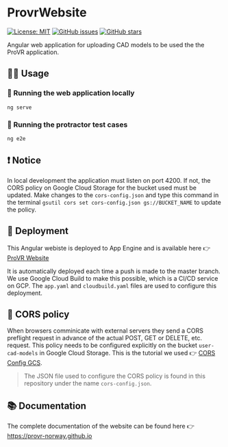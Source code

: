 # ProvrWebsite

[![License: MIT](https://img.shields.io/badge/License-MIT-yellow.svg)](https://opensource.org/licenses/MIT)
[![GitHub issues](https://img.shields.io/github/issues/ProVR-Norway/ProvrWebsite.svg)](https://GitHub.com/Naereen/StrapDown.js/issues/)
[![GitHub stars](https://img.shields.io/github/stars/ProVR-Norway/ProvrWebsite.svg?style=social&label=Star&maxAge=2592000)](https://GitHub.com/Naereen/StrapDown.js/stargazers/)

Angular web application for uploading CAD models to be used the the ProVR application.

## 🧑‍💻 Usage 

### 🛫 Running the web application locally
`ng serve`

### 🤖 Running the protractor test cases
`ng e2e`

## ❗️ Notice

In local development the application must listen on port 4200. If not, the CORS policy on Google Cloud Storage for the bucket used must be updated. Make changes to the `cors-config.json` and type this command in the terminal `gsutil cors set cors-config.json gs://BUCKET_NAME` to update the policy.

## 🚀 Deployment

This Angular webiste is deployed to App Engine and is available here 👉 [ProVR Website](https://vr-collaboration-room.ey.r.appspot.com)

It is automatically deployed each time a push is made to the master branch. We use Google Cloud Build to make this possible, which is a CI/CD service on GCP. The `app.yaml` and `cloudbuild.yaml` files are used to configure this deployment.

## 🚨 CORS policy

When browsers comminicate with external servers they send a CORS preflight request in advance of the actual POST, GET or DELETE, etc. request. This policy needs to be configured explicitly on the bucket `user-cad-models` in Google Cloud Storage. This is the tutorial we used 👉 [CORS Config GCS](https://cloud.google.com/storage/docs/configuring-cors). 

> The JSON file used to configure the CORS policy is found in this repository under the name `cors-config.json`.

## 📚 Documentation

The complete documentation of the website can be found here 👉 https://provr-norway.github.io


